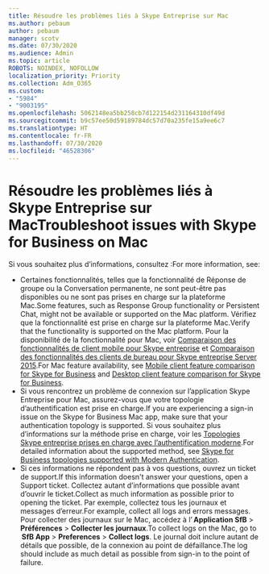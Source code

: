 ```yaml
---
title: Résoudre les problèmes liés à Skype Entreprise sur Mac
ms.author: pebaum
author: pebaum
manager: scotv
ms.date: 07/30/2020
ms.audience: Admin
ms.topic: article
ROBOTS: NOINDEX, NOFOLLOW
localization_priority: Priority
ms.collection: Adm_O365
ms.custom:
- "5984"
- "9003195"
ms.openlocfilehash: 5062148ea5bb258cb7d122154d231164310df49d
ms.sourcegitcommit: b9c57ee50d59189784dc57d70a235fe15a9ee6c7
ms.translationtype: HT
ms.contentlocale: fr-FR
ms.lasthandoff: 07/30/2020
ms.locfileid: "46528306"
---
```

# <a name="troubleshoot-issues-with-skype-for-business-on-mac"></a><span data-ttu-id="512a4-102">Résoudre les problèmes liés à Skype Entreprise sur Mac</span><span class="sxs-lookup"><span data-stu-id="512a4-102">Troubleshoot issues with Skype for Business on Mac</span></span>

<span data-ttu-id="512a4-103">Si vous souhaitez plus d’informations, consultez :</span><span class="sxs-lookup"><span data-stu-id="512a4-103">For more information, see:</span></span> 

- <span data-ttu-id="512a4-104">Certaines fonctionnalités, telles que la fonctionnalité de Réponse de groupe ou la Conversation permanente, ne sont peut-être pas disponibles ou ne sont pas prises en charge sur la plateforme Mac.</span><span class="sxs-lookup"><span data-stu-id="512a4-104">Some features, such as Response Group functionality or Persistent Chat, might not be available or supported on the Mac platform.</span></span> <span data-ttu-id="512a4-105">Vérifiez que la fonctionnalité est prise en charge sur la plateforme Mac.</span><span class="sxs-lookup"><span data-stu-id="512a4-105">Verify that the functionality is supported on the Mac platform.</span></span> <span data-ttu-id="512a4-106">Pour la disponibilité de la fonctionnalité pour Mac, voir [Comparaison des fonctionnalités de client mobile pour Skype entreprise](https://technet.microsoft.com/library/Dn951412.aspx) et [Comparaison des fonctionnalités des clients de bureau pour Skype entreprise Server 2015](https://docs.microsoft.com/skypeforbusiness/plan-your-deployment/clients-and-devices/desktop-feature-comparison).</span><span class="sxs-lookup"><span data-stu-id="512a4-106">For Mac feature availability, see [Mobile client feature comparison for Skype for Business](https://technet.microsoft.com/library/Dn951412.aspx) and [Desktop client feature comparison for Skype for Business](https://docs.microsoft.com/skypeforbusiness/plan-your-deployment/clients-and-devices/desktop-feature-comparison).</span></span>
- <span data-ttu-id="512a4-107">Si vous rencontrez un problème de connexion sur l’application Skype Entreprise pour Mac, assurez-vous que votre topologie d’authentification est prise en charge.</span><span class="sxs-lookup"><span data-stu-id="512a4-107">If you are experiencing a sign-in issue on the Skype for Business Mac app, make sure that your authentication topology is supported.</span></span> <span data-ttu-id="512a4-108">Si vous souhaitez plus d’informations sur la méthode prise en charge, voir les [Topologies Skype entreprise prises en charge avec l’authentification moderne](https://docs.microsoft.com/skypeforbusiness/plan-your-deployment/modern-authentication/topologies-supported).</span><span class="sxs-lookup"><span data-stu-id="512a4-108">For detailed information about the supported method, see [Skype for Business topologies supported with Modern Authentication](https://docs.microsoft.com/skypeforbusiness/plan-your-deployment/modern-authentication/topologies-supported).</span></span>  
- <span data-ttu-id="512a4-109">Si ces informations ne répondent pas à vos questions, ouvrez un ticket de support.</span><span class="sxs-lookup"><span data-stu-id="512a4-109">If this information doesn't answer your questions, open a Support ticket.</span></span> <span data-ttu-id="512a4-110">Collectez autant d’informations que possible avant d’ouvrir le ticket.</span><span class="sxs-lookup"><span data-stu-id="512a4-110">Collect as much information as possible prior to opening the ticket.</span></span> <span data-ttu-id="512a4-111">Par exemple, collectez tous les journaux et messages d’erreur.</span><span class="sxs-lookup"><span data-stu-id="512a4-111">For example, collect all logs and errors messages.</span></span> <span data-ttu-id="512a4-112">Pour collecter des journaux sur le Mac, accédez à l’ **Application SfB** > **Préférences** > **Collecter les journaux**.</span><span class="sxs-lookup"><span data-stu-id="512a4-112">To collect logs on the Mac, go to  **SfB App** > **Preferences** > **Collect logs**.</span></span>  <span data-ttu-id="512a4-113">Le journal doit inclure autant de détails que possible, de la connexion au point de défaillance.</span><span class="sxs-lookup"><span data-stu-id="512a4-113">The log should include as much detail as possible from sign-in to the point of failure.</span></span>